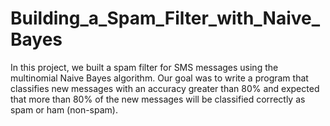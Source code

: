 # Building_a_Spam_Filter_with_Naive_Bayes
In this project, we built a spam filter for SMS messages using the multinomial Naive Bayes algorithm. Our goal was to write a program that classifies new messages with an accuracy greater than 80% and expected that more than 80% of the new messages will be classified correctly as spam or ham (non-spam).
